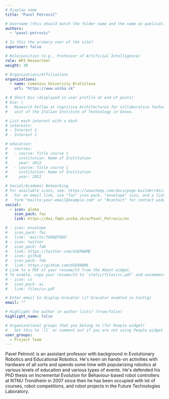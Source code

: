 ```yaml
---
# Display name
title: "Pavel Petrovič"

# Username (this should match the folder name and the name on publications)
authors:
  - "pavel-petrovic"

# Is this the primary user of the site?
superuser: false

# Role/position (e.g., Professor of Artificial Intelligence)
role: WP3 Researcher
weight: 30

# Organizations/Affiliations
organizations:
  - name: Comenius University Bratislava
    url: "https://www.uniba.sk"

# # Short bio (displayed in user profile at end of posts)
# bio: |
#   Research Fellow at Cognitive Architectures for Collaborative Technologies
#   unit of the Italian Institute of Technology in Genoa.

# List each interest with a dash
# interests:
# - Interest 1
# - Interest 2

# education:
#   courses:
#   - course: Title course 1
#     institution: Name of Institution
#     year: 2012
#   - course: Title course 1
#     institution: Name of Institution
#     year: 2012

# Social/Academic Networking
# For available icons, see: https://wowchemy.com/docs/page-builder/#icons
#   For an email link, use "fas" icon pack, "envelope" icon, and a link in the
#   form "mailto:your-email@example.com" or "#contact" for contact widget.
social:
  - icon: globe
    icon_pack: fas
    link: https://dai.fmph.uniba.sk/w/Pavel_Petrovic/en

# - icon: envelope
#   icon_pack: fas
#   link: 'mailto:TODO@TODO'
# - icon: twitter
#   icon_pack: fab
#   link: https://twitter.com/USERNAME
# - icon: github
#   icon_pack: fab
#   link: https://github.com/USERNAME
# Link to a PDF of your resume/CV from the About widget.
# To enable, copy your resume/CV to `static/files/cv.pdf` and uncomment the lines below.
# - icon: cv
#   icon_pack: ai
#   link: files/cv.pdf

# Enter email to display Gravatar (if Gravatar enabled in Config)
email: ""

# Highlight the author in author lists? (true/false)
highlight_name: false

# Organizational groups that you belong to (for People widget)
#   Set this to `[]` or comment out if you are not using People widget.
user_groups:
  - Project Team
---
```


Pavel Petrovič is an assistant professor with background in Evolutionary Robotics and Educational Robotics. He's keen on
hands-on activities with hardware of all sorts and spends some time with popularizing robotics at various levels of
education and various types of events. He's defended his PhD thesis on Incremental Evolution for Behaviour-based robot
controllers at NTNU Trondheim in 2007 since then he has been occupied with lot of courses, robot competitions, and robot
projects in the Future Technologies Laboratory.
